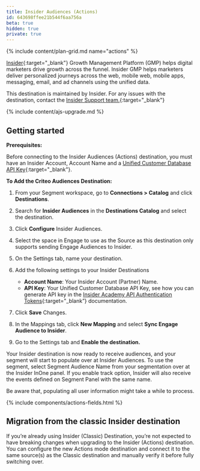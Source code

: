 ```yaml
---
title: Insider Audiences (Actions)
id: 643698ffee21b544f6aa756a
beta: true
hidden: true
private: true
---
```


{% include content/plan-grid.md name="actions" %}

[Insider](https://useinsider.com/integration/segment/?utm_source=segmentio&utm_medium=docs&utm_campaign=partners){:target="_blank"} Growth Management Platform (GMP) helps digital marketers drive growth across the funnel. Insider GMP helps marketers deliver personalized journeys across the web, mobile web, mobile apps, messaging, email, and ad channels using the unified data.

This destination is maintained by Insider. For any issues with the destination, contact the [Insider Support team.](mailto:insiderhelp@useinsider.com){:target="_blank"}

{% include content/ajs-upgrade.md %}

## Getting started

**Prerequisites:**

Before connecting to the Insider Audiences (Actions) destination, you must have an Insider Account, Account Name and a [Unified Customer Database API Key](https://academy.useinsider.com/docs/api-authentication-tokens){:target="_blank"}.

**To Add the Criteo Audiences Destination:**

1. From your Segment workspace, go to **Connections > Catalog** and click **Destinations**.

2. Search for **Insider Audiences** in the **Destinations Catalog** and select the destination.

3. Click **Configure** Insider Audiences.

4. Select the space in Engage to use as the Source as this destination only supports sending Engage Audiences to Insider.

5. On the Settings tab, name your destination.

6. Add the following settings to your Insider Destinations

   - **Account Name**: Your Insider Account (Partner) Name.
   - **API Key**: Your Unified Customer Database API Key, see how you can generate API key in the [Insider Academy API Authentication Tokens](https://academy.useinsider.com/docs/api-authentication-tokens#generate-api-key){:target="_blank”} documentation.

7. Click **Save** Changes.

8. In the Mappings tab, click **New Mapping** and select **Sync Engage Audience to Insider**.

9. Go to the Settings tab and **Enable the destination.**

Your Insider destination is now ready to receive audiences, and your segment will start to populate over at Insider Audiences. To use the segment, select Segment Audience Name from your segmentation over at the Insider InOne panel. If you enable track option, Insider will also receive the events defined on Segment Panel with the same name.

Be aware that, populating all user information might take a while to process.

{% include components/actions-fields.html %}

## Migration from the classic Insider destination

If you’re already using Insider (Classic) Destination, you’re not expected to have breaking changes when upgrading to the Insider (Actions) destination. You can configure the new Actions mode destination and connect it to the same source(s) as the Classic destination and manually verify it before fully switching over.
